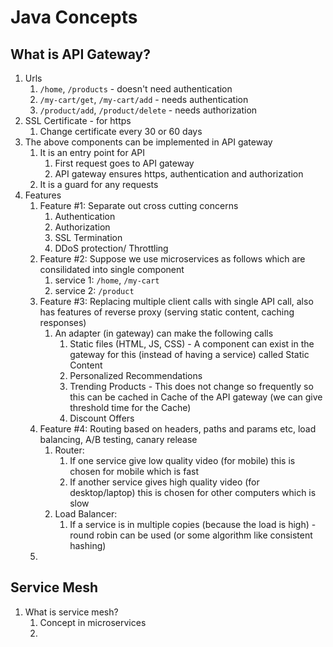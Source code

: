 # Java Concepts #

## What is API Gateway? ##
1. Urls
	1. `/home`, `/products` - doesn't need authentication
	2. `/my-cart/get`, `/my-cart/add` - needs authentication
	3. `/product/add`, `/product/delete` - needs authorization
2. SSL Certificate - for https
	1. Change certificate every 30 or 60 days
3. The above components can be implemented in API gateway
	1. It is an entry point for API
		1. First request goes to API gateway
		2. API gateway ensures https, authentication and authorization
	2. It is a guard for any requests
4. Features
	1. Feature #1: Separate out cross cutting concerns
		1. Authentication
		2. Authorization
		3. SSL Termination
		4. DDoS protection/ Throttling
	2. Feature #2: Suppose we use microservices as follows which are consilidated into single component
		1. service 1: `/home`, `/my-cart`
		2. service 2: `/product`
	3. Feature #3: Replacing multiple client calls with single API call, also has features of reverse proxy (serving static content, caching responses)
		1. An adapter (in gateway) can make the following calls
			1. Static files (HTML, JS, CSS) - A component can exist in the gateway for this (instead of having a service) called Static Content
			2. Personalized Recommendations
			3. Trending Products - This does not change so frequently so this can be cached in Cache of the API gateway (we can give threshold time for the Cache)
			4. Discount Offers
	4. Feature #4: Routing based on headers, paths and params etc, load balancing, A/B testing, canary release
		1. Router: 
			1. If one service give low quality video (for mobile) this is chosen for mobile which is fast
			2. If another service gives high quality video (for desktop/laptop) this is chosen for other computers which is slow
		2. Load Balancer:
			1. If a service is in multiple copies (because the load is high) - round robin can be used (or some algorithm like consistent hashing)
	5. 

## Service Mesh ##
1. What is service mesh?
	1. Concept in microservices
	2. 